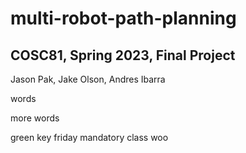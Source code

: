 # multi-robot-path-planning

## COSC81, Spring 2023, Final Project

Jason Pak, Jake Olson, Andres Ibarra

words

more words

green key friday mandatory class woo
